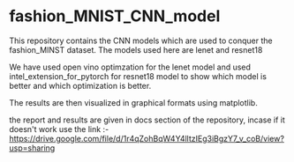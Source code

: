 # fashion_MNIST_CNN_model
This repository contains the CNN models which are used to conquer the fashion_MINST dataset. The models used here are lenet and resnet18

We have used open vino optimzation for the lenet model and used intel_extension_for_pytorch for resnet18 model to show which model is better and which optimization is better.

The results are then visualized in graphical formats using matplotlib.

the report and results are given in docs section of the repository, incase if it doesn't work 
  use the link :- https://drive.google.com/file/d/1r4qZohBqW4Y4lltzIEg3iBgzY7_v_coB/view?usp=sharing

